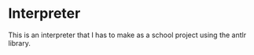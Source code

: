 # Interpreter
This is an interpreter that I has to make as a school project using the antlr library. 

